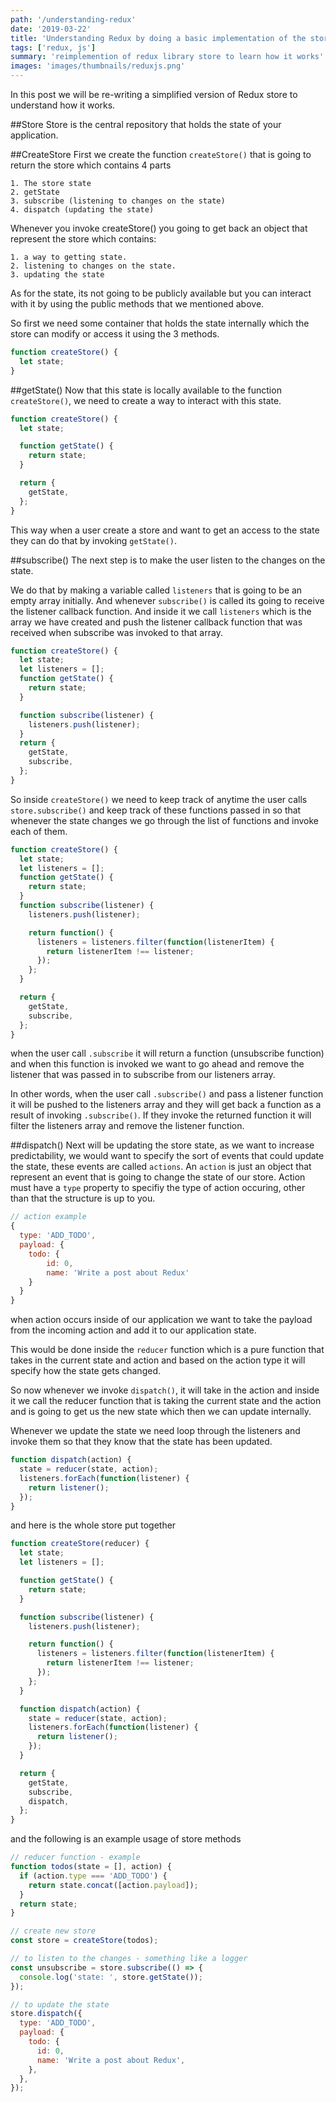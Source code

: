 ```yaml
---
path: '/understanding-redux'
date: '2019-03-22'
title: 'Understanding Redux by doing a basic implementation of the store'
tags: ['redux, js']
summary: 'reimplemention of redux library store to learn how it works'
images: 'images/thumbnails/reduxjs.png'
---
```


In this post we will be re-writing a simplified version of Redux store to understand how it works.

##Store
Store is the central repository that holds the state of your application.

##CreateStore
First we create the function `createStore()` that is going to return the store which contains 4 parts

```text
1. The store state
2. getState
3. subscribe (listening to changes on the state)
4. dispatch (updating the state)
```

Whenever you invoke createStore() you going to get back an object that represent the store which contains:

```text
1. a way to getting state.
2. listening to changes on the state.
3. updating the state
```

As for the state, its not going to be publicly available but you can interact with it by using the public methods that we mentioned above.

So first we need some container that holds the state internally which the store can modify or access it using the 3 methods.

```javascript
function createStore() {
  let state;
}
```

##getState()
Now that this state is locally available to the function `createStore()`, we need to create a way to interact with this state.

```javascript
function createStore() {
  let state;

  function getState() {
    return state;
  }

  return {
    getState,
  };
}
```

This way when a user create a store and want to get an access to the state they can do that by invoking `getState()`.

##subscribe()
The next step is to make the user listen to the changes on the state.

We do that by making a variable called `listeners` that is going to be an empty array initially. And whenever `subscribe()` is called its going to receive the listener callback function. And inside it we call `listeners` which is the array we have created and push the listener callback function that was received when subscribe was invoked to that array.

```javascript
function createStore() {
  let state;
  let listeners = [];
  function getState() {
    return state;
  }

  function subscribe(listener) {
    listeners.push(listener);
  }
  return {
    getState,
    subscribe,
  };
}
```

So inside `createStore()` we need to keep track of anytime the user calls `store.subscribe()` and keep track of these functions passed in so that whenever the state changes we go through the list of functions and invoke each of them.

```javascript
function createStore() {
  let state;
  let listeners = [];
  function getState() {
    return state;
  }
  function subscribe(listener) {
    listeners.push(listener);

    return function() {
      listeners = listeners.filter(function(listenerItem) {
        return listenerItem !== listener;
      });
    };
  }

  return {
    getState,
    subscribe,
  };
}
```

when the user call `.subscribe` it will return a function (unsubscribe function) and when this function is invoked we want to go ahead and remove the listener that was passed in to subscribe from our listeners array.

In other words, when the user call `.subscribe()` and pass a listener function it will be pushed to the listeners array and they will get back a function as a result of invoking `.subscribe()`. If they invoke the returned function it will filter the listeners array and remove the listener function.

##dispatch()
Next will be updating the store state, as we want to increase predictability, we would want to specify the sort of events that could update the state, these events are called `actions`. An `action` is just an object that represent an event that is going to change the state of our store. Action must have a `type` property to specifiy the type of action occuring, other than that the structure is up to you.

```javascript
// action example
{
  type: 'ADD_TODO',
  payload: {
    todo: {
        id: 0,
        name: 'Write a post about Redux'
    } 
  }
}
```

when action occurs inside of our application we want to take the payload from the incoming action and add it to our application state.

This would be done inside the `reducer` function which is a pure function that takes in the current state and action and based on the action type it will specify how the state gets changed.

So now whenever we invoke `dispatch()`, it will take in the action and inside it we call the reducer function that is taking the current state and the action and is going to get us the new state which then we can update internally.

Whenever we update the state we need loop through the listeners and invoke them so that they know that the state has been updated.

```javascript
function dispatch(action) {
  state = reducer(state, action);
  listeners.forEach(function(listener) {
    return listener();
  });
}
```

and here is the whole store put together

```javascript
function createStore(reducer) {
  let state;
  let listeners = [];

  function getState() {
    return state;
  }

  function subscribe(listener) {
    listeners.push(listener);

    return function() {
      listeners = listeners.filter(function(listenerItem) {
        return listenerItem !== listener;
      });
    };
  }

  function dispatch(action) {
    state = reducer(state, action);
    listeners.forEach(function(listener) {
      return listener();
    });
  }

  return {
    getState,
    subscribe,
    dispatch,
  };
}
```

and the following is an example usage of store methods

```javascript
// reducer function - example
function todos(state = [], action) {
  if (action.type === 'ADD_TODO') {
    return state.concat([action.payload]);
  }
  return state;
}

// create new store
const store = createStore(todos);

// to listen to the changes - something like a logger
const unsubscribe = store.subscribe(() => {
  console.log('state: ', store.getState());
});

// to update the state
store.dispatch({
  type: 'ADD_TODO',
  payload: {
    todo: {
      id: 0,
      name: 'Write a post about Redux',
    },
  },
});
```
